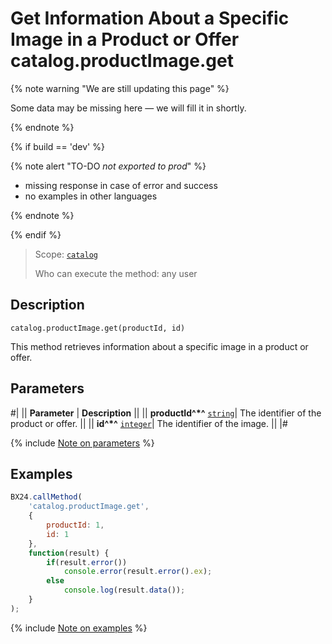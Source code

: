 # Get Information About a Specific Image in a Product or Offer catalog.productImage.get

{% note warning "We are still updating this page" %}

Some data may be missing here — we will fill it in shortly.

{% endnote %}

{% if build == 'dev' %}

{% note alert "TO-DO _not exported to prod_" %}

- missing response in case of error and success
- no examples in other languages
  
{% endnote %}

{% endif %}

> Scope: [`catalog`](../../scopes/permissions.md)
>
> Who can execute the method: any user

## Description

```http
catalog.productImage.get(productId, id)
```

This method retrieves information about a specific image in a product or offer.

## Parameters

#|
|| **Parameter** | **Description** ||
|| **productId^*^** 
[`string`](../../data-types.md)| The identifier of the product or offer. ||
|| **id^*^** 
[`integer`](../../data-types.md)| The identifier of the image. ||
|#

{% include [Note on parameters](../../../_includes/required.md) %}

## Examples

```javascript
BX24.callMethod(
    'catalog.productImage.get',
    {
        productId: 1,
        id: 1
    },
    function(result) {
        if(result.error())
            console.error(result.error().ex);
        else
            console.log(result.data());
    }
);
```
{% include [Note on examples](../../../_includes/examples.md) %}